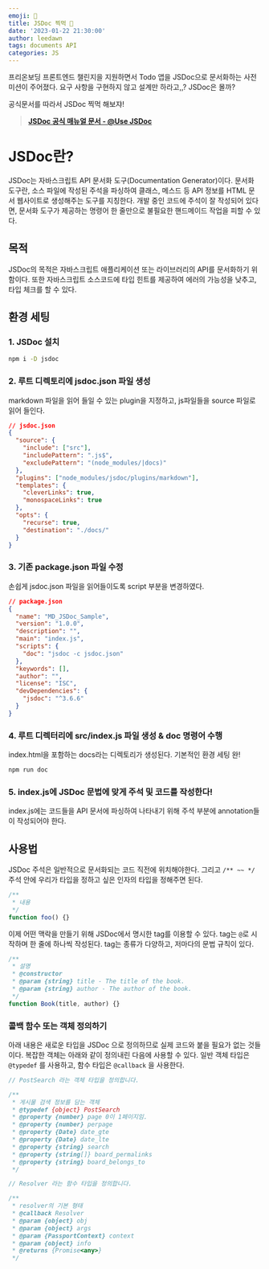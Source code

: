 ```yaml
---
emoji: 🧐
title: JSDoc 찍먹 🍯
date: '2023-01-22 21:30:00'
author: leedawn
tags: documents API
categories: JS
---
```


프리온보딩 프론트엔드 챌린지을 지원하면서 Todo 앱을 JSDoc으로 문서화하는 사전 미션이 주어졌다. 요구 사항을 구현하지 않고 설계만 하라고,,? JSDoc은 몰까?

공식문서를 따라서 JSDoc 찍먹 해보쟈!

> [**JSDoc 공식 매뉴얼 문서 - @Use JSDoc**](<[https://jsdoc.app/about-getting-started.html](https://jsdoc.app/about-getting-started.html)>)

# JSDoc란?

JSDoc는 자바스크립트 API 문서화 도구(Documentation Generator)이다. 문서화 도구란, 소스 파일에 작성된 주석을 파싱하여 클래스, 메스드 등 API 정보를 HTML 문서 웹사이트로 생성해주는 도구를 지칭한다. 개발 중인 코드에 주석이 잘 작성되어 있다면, 문서화 도구가 제공하는 명령어 한 줄만으로 불필요한 핸드메이드 작업을 피할 수 있다.

## 목적

JSDoc의 목적은 자바스크립트 애플리케이션 또는 라이브러리의 API를 문서화하기 위함이다. 또한 자바스크립트 소스코드에 타입 힌트를 제공하여 에러의 가능성을 낮추고, 타입 체크를 할 수 있다.

## 환경 세팅

### 1. JSDoc 설치

```bash
npm i -D jsdoc
```

### 2. 루트 디렉토리에 jsdoc.json 파일 생성

markdown 파일을 읽어 들일 수 있는 plugin을 지정하고, js파일들을 source 파일로 읽어 들인다.

```json
// jsdoc.json
{
  "source": {
    "include": ["src"],
    "includePattern": ".js$",
    "excludePattern": "(node_modules/|docs)"
  },
  "plugins": ["node_modules/jsdoc/plugins/markdown"],
  "templates": {
    "cleverLinks": true,
    "monospaceLinks": true
  },
  "opts": {
    "recurse": true,
    "destination": "./docs/"
  }
}
```

### 3. 기존 package.json 파일 수정

손쉽게 jsdoc.json 파일을 읽어들이도록 script 부분을 변경하였다.

```json
// package.json
{
  "name": "MD_JSDoc_Sample",
  "version": "1.0.0",
  "description": "",
  "main": "index.js",
  "scripts": {
    "doc": "jsdoc -c jsdoc.json"
  },
  "keywords": [],
  "author": "",
  "license": "ISC",
  "devDependencies": {
    "jsdoc": "^3.6.6"
  }
}
```

### 4. 루트 디렉터리에 src/index.js 파일 생성 & doc 명령어 수행

index.html을 포함하는 docs라는 디렉토리가 생성된다. 기본적인 환경 세팅 완!

```bash
npm run doc
```

### 5. index.js에 JSDoc 문법에 맞게 주석 및 코드를 작성한다!

index.js에는 코드들을 API 문서에 파싱하여 나타내기 위해 주석 부분에 annotation들이 작성되어야 한다.

## 사용법

JSDoc 주석은 일반적으로 문서화되는 코드 직전에 위치해야한다. 그리고 `/** ~~ */` 주석 안에 우리가 타입을 정하고 싶은 인자의 타입을 정해주면 된다.

```javascript
/**
 * 내용
 */
function foo() {}
```

이제 어떤 맥락을 만들기 위해 JSDoc에서 명시한 tag를 이용할 수 있다. tag는 `@`로 시작하며 한 줄에 하나씩 작성된다. tag는 종류가 다양하고, 저마다의 문법 규칙이 있다.

```javascript
/**
 * 설명
 * @constructor
 * @param {string} title - The title of the book.
 * @param {string} author - The author of the book.
 */
function Book(title, author) {}
```

### 콜백 함수 또는 객체 정의하기

아래 내용은 새로운 타입을 JSDoc 으로 정의하므로 실제 코드와 붙을 필요가 없는 것들이다. 복잡한 객체는 아래와 같이 정의내린 다음에 사용할 수 있다. 일반 객체 타입은 `@typedef` 를 사용하고, 함수 타입은 `@callback` 을 사용한다.

```javascript
// PostSearch 라는 객체 타입을 정의합니다.

/**
 * 게시물 검색 정보를 담는 객체
 * @typedef {object} PostSearch
 * @property {number} page 0이 1페이지임.
 * @property {number} perpage
 * @property {Date} date_gte
 * @property {Date} date_lte
 * @property {string} search
 * @property {string[]} board_permalinks
 * @property {string} board_belongs_to
 */

// Resolver 라는 함수 타입을 정의합니다.

/**
 * resolver의 기본 형태
 * @callback Resolver
 * @param {object} obj
 * @param {object} args
 * @param {PassportContext} context
 * @param {object} info
 * @returns {Promise<any>}
 */
```
